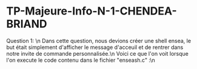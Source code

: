 # TP-Majeure-Info-N-1-CHENDEA-BRIAND
Question 1: \n
Dans cette question, nous devions créer une shell ensea, le but était simplement d'afficher le message d'acceuil et de rentrer dans notre invite de commande personnalisée.\n
Voici ce que l'on voit lorsque l'on execute le code contenu dans le fichier "enseash.c" :\n
